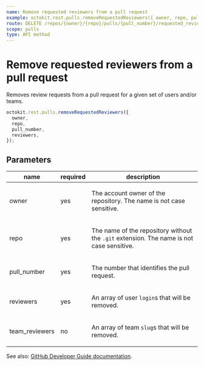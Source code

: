```yaml
---
name: Remove requested reviewers from a pull request
example: octokit.rest.pulls.removeRequestedReviewers({ owner, repo, pull_number, reviewers })
route: DELETE /repos/{owner}/{repo}/pulls/{pull_number}/requested_reviewers
scope: pulls
type: API method
---
```


# Remove requested reviewers from a pull request

Removes review requests from a pull request for a given set of users and/or teams.

```js
octokit.rest.pulls.removeRequestedReviewers({
  owner,
  repo,
  pull_number,
  reviewers,
});
```

## Parameters

<table>
  <thead>
    <tr>
      <th>name</th>
      <th>required</th>
      <th>description</th>
    </tr>
  </thead>
  <tbody>
    <tr><td>owner</td><td>yes</td><td>

The account owner of the repository. The name is not case sensitive.

</td></tr>
<tr><td>repo</td><td>yes</td><td>

The name of the repository without the `.git` extension. The name is not case sensitive.

</td></tr>
<tr><td>pull_number</td><td>yes</td><td>

The number that identifies the pull request.

</td></tr>
<tr><td>reviewers</td><td>yes</td><td>

An array of user `login`s that will be removed.

</td></tr>
<tr><td>team_reviewers</td><td>no</td><td>

An array of team `slug`s that will be removed.

</td></tr>
  </tbody>
</table>

See also: [GitHub Developer Guide documentation](https://docs.github.com/rest/reference/pulls#remove-requested-reviewers-from-a-pull-request).
